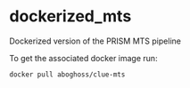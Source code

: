 # dockerized_mts

Dockerized version of the PRISM MTS pipeline

To get the associated docker image run:
```{bash}
docker pull aboghoss/clue-mts
```

